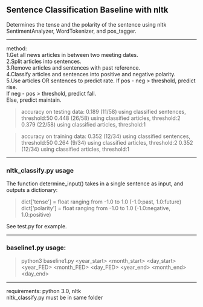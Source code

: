 ## Sentence Classification Baseline with nltk  
Determines the tense and the polarity of the sentence using nltk SentimentAnalyzer, WordTokenizer, and pos_tagger.  

---

method:  
1.Get all news articles in between two meeting dates.  
2.Split articles into sentences.  
3.Remove articles and sentences with past reference.  
4.Classify articles and sentences into positive and negative polarity.  
5.Use articles OR sentences to predict rate.
If pos - neg > threshold, predict rise.  
If neg - pos > threshold, predict fall.  
Else, predict maintain.  

> accuracy on testing data:
> 0.189 (11/58) using classified sentences, threshold:50
> 0.448 (26/58) using classified articles, threshold:2  
> 0.379 (22/58) using classified articles, threshold:1   

> accuracy on training data:
> 0.352 (12/34) using classified sentences, threshold:50
> 0.264 (9/34) using classified articles, threshold:2
> 0.352 (12/34) using classified articles, threshold:1  

---

### nltk_classify.py usage  
The function determine_input() takes in a single sentence as input, and outputs a dictionary:  
> dict['tense'] = float ranging from -1.0 to 1.0 (-1.0:past, 1.0:future)  
> dict['polarity'] = float ranging from -1.0 to 1.0 (-1.0:negative, 1.0:positive)  

See test.py for example.  

---

### baseline1.py usage:
> python3 baseline1.py <year_start> <month_start> <day_start> <year_FED> <month_FED> <day_FED> <year_end> <month_end> <day_end>

---

requirements: python 3.0, nltk  
nltk_classify.py must be in same folder  
